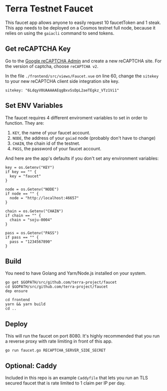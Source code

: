 # Terra Testnet Faucet

This faucet app allows anyone to easily request 10 faucetToken and 1 steak. This app needs to be deployed on a Cosmos testnet full node, because it relies on using the `gaiacli` command to send tokens.

## Get reCAPTCHA Key

Go to the [Google reCAPTCHA Admin](https://www.google.com/recaptcha/admin) and create a new reCAPTCHA site. For the version of captcha, choose `reCAPTCHA v2`.

In the file `./frontend/src/views/Faucet.vue` on line 60, change the `sitekey` to your new reCAPTCHA client side integration site key.

```
sitekey: "6LdqyV0UAAAAAEqgBxvSsDpL2aeTEgkz_VTz1Vi1"
```

## Set ENV Variables

The faucet requires 4 different enviroment variables to set in order to function. They are: 

1. `KEY`, the name of your faucet account.
2. `NODE`, the address of your `gaiad` node (probably don't have to change)
3. `CHAIN`, the chain id of the testnet.
4. `PASS`, the password of your faucet account.

And here are the app's defaults if you don't set any environment variables:

```
key = os.Getenv("KEY")
if key == "" {
  key = "faucet"
}

node = os.Getenv("NODE")
if node == "" {
  node = "http://localhost:46657"
}

chain = os.Getenv("CHAIN")
if chain == "" {
  chain = "soju-0004"
}

pass = os.Getenv("PASS")
if pass == "" {
  pass = "1234567890"
}
```

## Build

You need to have Golang and Yarn/Node.js installed on your system.

```
go get $GOPATH/src/github.com/terra-project/faucet
cd $GOPATH/src/github.com/terra-project/faucet
dep ensure

cd frontend
yarn && yarn build
cd ..
```

## Deploy

This will run the faucet on port 8080. It's highly recommended that you run a reverse proxy with rate limiting in front of this app.

```
go run faucet.go RECAPTCHA_SERVER_SIDE_SECRET
```

## Optional: Caddy

Included in this repo is an example `Caddyfile` that lets you run an TLS secured faucet that is rate limited to 1 claim per IP per day.
